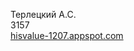 Терлецкий А.С.
<br>
3157
<br>
<a href="http://hisvalue-1207.appspot.com">hisvalue-1207.appspot.com</a>
